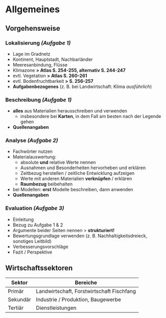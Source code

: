 # Allgemeines

## Vorgehensweise

### Lokalisierung *(Aufgabe 1)*

- Lage im Gradnetz
- Kontinent, Hauptstadt, Nachbarländer
- Meeresanbindung, Flüsse
- Klimazone **> Atlas S. 254-255, alternativ S. 244-247**
- evtl. Vegetation **> Atlas S. 260-261**
- evtl. Bodenfruchtbarkeit **> S. 256-257**
- **Aufgabenbezogenes** (z. B. bei Landwirtschaft: Klima *ausführlich*)

### Beschreibung *(Aufgabe 1)*

- **alles** aus Materialien herausschreiben und verwenden
	- insbesondere bei **Karten**, in dem Fall am besten nach der Legende gehen
- **Quellenangaben**

### Analyse *(Aufgabe 2)*

- Fachwörter nutzen
- Materialauswertung:
	- absolute **und** relative Werte nennen
	- Ausnahmen und Besonderheiten hervorheben und erklären
	- Zeitbezug herstellen / zeitliche Entwicklung aufzeigen
	- Werte mit anderen Materialien **verknüpfen** / erklären
	- **Raumbezug** beibehalten
- bei Modellen: **erst** Modelle beschreiben, dann anwenden
- **Quellenangaben**

### Evaluation *(Aufgabe 3)*

- Einleitung
- Bezug zu Aufgabe 1 & 2
- Argumente beider Seiten nennen > **strukturiert!**
- Bewertungsgrundlage verwenden (z. B. Nachhaltigkeitsdreieck, sonstiges Leitbild)
- Verbesserungsvorschläge
- Fazit / Perspektive

## Wirtschaftssektoren

Sektor | Bereiche
--- | ---
Primär | Landwirtschaft, Forstwirtschaft Fischfang
Sekundär | Industrie / Produktion, Baugewerbe
Tertiär | Dienstleistungen
<!--stackedit_data:
eyJoaXN0b3J5IjpbLTQ2OTk3MTcxMSwtMTc5MzA4ODEyMywtOD
kyMzQzNjI0LC02OTY3OTYzOTMsLTE2OTEzMjExMzAsLTI4NTI5
NDMxMSwtODI0MzA2MjQxXX0=
-->